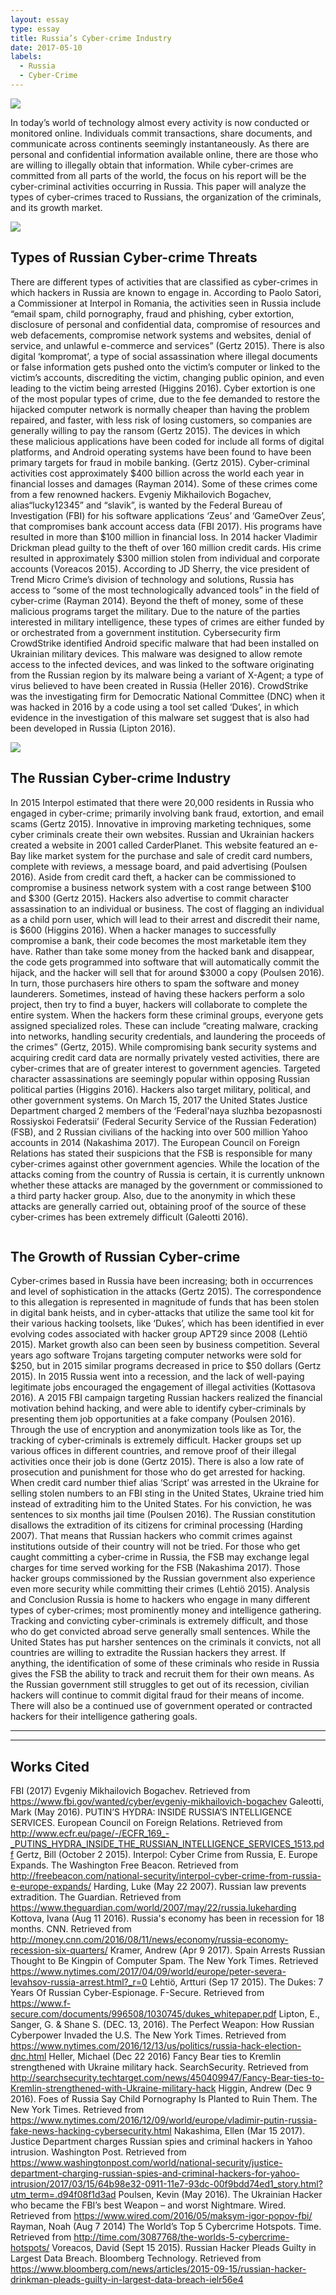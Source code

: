 ```yaml
---
layout: essay
type: essay
title: Russia’s Cyber-crime Industry
date: 2017-05-10
labels:
  - Russia
  - Cyber-Crime
---
```


<img class="ui medium right floated image" src="https://cdn.pixabay.com/photo/2015/10/29/18/30/cyber-crime-1012751_960_720.jpg">

In today’s world of technology almost every activity is now conducted or monitored online. Individuals commit transactions, share documents, and communicate across continents seemingly instantaneously. As there are personal and confidential information available online, there are those who are willing to illegally obtain that information. While cyber-crimes are committed from all parts of the world, the focus on his report will be the cyber-criminal activities occurring in Russia. This paper will analyze the types of cyber-crimes traced to Russians, the organization of the criminals, and its growth market. 

<img class="ui medium left floated image" src="https://cdn.pixabay.com/photo/2017/01/04/13/48/hacker-1952027_960_720.jpg">

## Types of Russian Cyber-crime Threats

There are different types of activities that are classified as cyber-crimes in which hackers in Russia are known to engage in.  According to Paolo Satori, a Commissioner at Interpol in Romania, the activities seen in Russia include “email spam, child pornography, fraud and phishing, cyber extortion, disclosure of personal and confidential data, compromise of resources and web defacements, compromise network systems and websites, denial of service, and unlawful e-commerce and services” (Gertz 2015). There is also digital ‘kompromat’, a type of social assassination where illegal documents or false information gets pushed onto the victim’s computer or linked to the victim’s accounts, discrediting the victim, changing public opinion, and even leading to the victim being arrested (Higgins 2016).  Cyber extortion is one of the most popular types of crime, due to the fee demanded to restore the hijacked computer network is normally cheaper than having the problem repaired, and faster, with less risk of losing customers, so companies are generally willing to pay the ransom (Gertz 2015). The devices in which these malicious applications have been coded for include all forms of digital platforms, and Android operating systems have been found to have been primary targets for fraud in mobile banking. (Gertz 2015).
 Cyber-criminal activities cost approximately $400 billion across the world each year in financial losses and damages (Rayman 2014). Some of these crimes come from a few renowned hackers. Evgeniy Mikhailovich Bogachev, alias“lucky12345” and “slavik”, is wanted by the Federal Bureau of Investigation (FBI) for his software applications ‘Zeus’ and ‘GameOver Zeus’, that compromises bank account access data (FBI 2017). His programs have resulted in more than $100 million in financial loss. In 2014 hacker Vladimir Drickman plead guilty to the theft of over 160 million credit cards. His crime resulted in approximately $300 million stolen from individual and corporate accounts (Voreacos 2015). 
	 According to JD Sherry, the vice president of Trend Micro Crime’s division of technology and solutions, Russia has access to “some of the most technologically advanced tools” in the field of cyber-crime (Rayman 2014). Beyond the theft of money, some of these malicious programs target the military. Due to the nature of the parties interested in military intelligence, these types of crimes are either funded by or orchestrated from a government institution. Cybersecurity firm CrowdStrike identified Android specific malware that had been installed on Ukrainian military devices. This malware was designed to allow remote access to the infected devices, and was linked to the software originating from the Russian region by its malware being a variant of X-Agent; a type of virus believed to have been created in Russia (Heller 2016). CrowdStrike was the investigating firm for Democratic National Committee (DNC) when it was hacked in 2016 by a code using a tool set called ‘Dukes’, in which evidence in the investigation of this malware set suggest that is also had been developed in Russia (Lipton 2016). 

<img class="ui medium right floated image" src="https://c1.staticflickr.com/9/8116/29723649810_8cb4a06489_b.jpg">

## The Russian Cyber-crime Industry 

In 2015 Interpol estimated that there were 20,000 residents in Russia who engaged in cyber-crime; primarily involving bank fraud, extortion, and email scams (Gertz 2015). Innovative in improving marketing techniques, some cyber criminals create their own websites. Russian and Ukrainian hackers created a website in 2001 called CarderPlanet. This website featured an e-Bay like market system for the purchase and sale of credit card numbers, complete with reviews, a message board, and paid advertising (Poulsen 2016). 
	Aside from credit card theft, a hacker can be commissioned to compromise a business network system with a cost range between $100 and $300 (Gertz 2015). Hackers also advertise to commit character assassination to an individual or business. The cost of flagging an individual as a child porn user, which will lead to their arrest and discredit their name, is $600 (Higgins 2016). When a hacker manages to successfully compromise a bank, their code becomes the most marketable item they have. Rather than take some money from the hacked bank and disappear, the code gets programmed into software that will automatically commit the hijack, and the hacker will sell that for around $3000 a copy (Poulsen 2016). In turn, those purchasers hire others to spam the software and money launderers. Sometimes, instead of having these hackers perform a solo project, then try to find a buyer, hackers will collaborate to complete the entire system. When the hackers form these criminal groups, everyone gets assigned specialized roles. These can include “creating malware, cracking into networks, handling security credentials, and laundering the proceeds of the crimes” (Gertz, 2015).
	While compromising bank security systems and acquiring credit card data are normally privately vested activities, there are cyber-crimes that are of greater interest to government agencies. Targeted character assassinations are seemingly popular within opposing Russian political parties (Higgins 2016). Hackers also target military, political, and other government systems. On March 15, 2017 the United States Justice Department charged 2 members of the ‘Federal'naya sluzhba bezopasnosti Rossiyskoi Federatsii’ (Federal Security Service of the Russian Federation)(FSB), and 2 Russian civilians of the hacking into over 500 million Yahoo accounts in 2014 (Nakashima 2017). The European Council on Foreign Relations has stated their suspicions that the FSB is responsible for many cyber-crimes against other government agencies. While the location of the attacks coming from the country of Russia is certain, it is currently unknown whether these attacks are managed by the government or commissioned to a third party hacker group. Also, due to the anonymity in which these attacks are generally carried out, obtaining proof of the source of these cyber-crimes has been extremely difficult (Galeotti 2016).

<img class="https://cdn.pixabay.com/photo/2017/02/18/12/36/hacker-2077138_960_720.jpg">
 
## The Growth of Russian Cyber-crime 
	
Cyber-crimes based in Russia have been increasing; both in occurrences and level of sophistication in the attacks (Gertz 2015). The correspondence to this allegation is represented in magnitude of funds that has been stolen in digital bank heists, and in cyber-attacks that utilize the same tool kit for their various hacking toolsets, like ‘Dukes’, which has been identified in ever evolving codes associated with hacker group APT29 since 2008 (Lehtiö 2015). Market growth also can been seen by business competition. Several years ago software Trojans targeting computer networks were sold for $250, but in 2015 similar programs decreased in price to $50 dollars (Gertz 2015).
	In 2015 Russia went into a recession, and the lack of well-paying legitimate jobs encouraged the engagement of illegal activities (Kottasova 2016). A 2015 FBI campaign targeting Russian hackers realized the financial motivation behind hacking, and were able to identify cyber-criminals by presenting them job opportunities at a fake company (Poulsen 2016). Through the use of encryption and anonymization tools like as Tor, the tracking of cyber-criminals is extremely difficult. Hacker groups set up various offices in different countries, and remove proof of their illegal activities once their job is done (Gertz 2015). There is also a low rate of prosecution and punishment for those who do get arrested for hacking. When credit card number thief alias ‘Script’ was arrested in the Ukraine for selling stolen numbers to an FBI sting in the United States, Ukraine tried him instead of extraditing him to the United States. For his conviction, he was sentences to six months jail time (Poulsen 2016).
The Russian constitution disallows the extradition of its citizens for criminal processing (Harding 2007). That means that Russian hackers who commit crimes against institutions outside of their country will not be tried. For those who get caught committing a cyber-crime in Russia, the FSB may exchange legal charges for time served working for the FSB (Nakashima 2017). Those hacker groups commissioned by the Russian government also experience even more security while committing their crimes (Lehtiö 2015).
Analysis and Conclusion
	Russia is home to hackers who engage in many different types of cyber-crimes; most prominently money and intelligence gathering.  Tracking and convicting cyber-criminals is extremely difficult, and those who do get convicted abroad serve generally small sentences. While the United States has put harsher sentences on the criminals it convicts, not all countries are willing to extradite the Russian hackers they arrest. If anything, the identification of some of these criminals who reside in Russia gives the FSB the ability to track and recruit them for their own means. As the Russian government still struggles to get out of its recession, civilian hackers will continue to commit digital fraud for their means of income. There will also be a continued use of government operated or contracted hackers for their intelligence gathering goals. 



<hr><hr>

## Works Cited
FBI (2017) Evgeniy Mikhailovich Bogachev. Retrieved from 
	https://www.fbi.gov/wanted/cyber/evgeniy-mikhailovich-bogachev
Galeotti, Mark (May 2016). PUTIN’S HYDRA: INSIDE RUSSIA’S INTELLIGENCE 
SERVICES. European Council on Foreign Relations. Retrieved from http://www.ecfr.eu/page/-/ECFR_169_-_PUTINS_HYDRA_INSIDE_THE_RUSSIAN_INTELLIGENCE_SERVICES_1513.pdf
Gertz, Bill (October 2 2015). Interpol: Cyber Crime from Russia, E. Europe Expands. The 
	Washington Free Beacon. Retrieved from 
http://freebeacon.com/national-security/interpol-cyber-crime-from-russia-e-europe-expands/ 
Harding, Luke (May 22 2007). Russian law prevents extradition. The Guardian. Retrieved from 
	https://www.theguardian.com/world/2007/may/22/russia.lukeharding
Kottova, Ivana (Aug 11 2016). Russia's economy has been in recession for 18 months. CNN. 
Retrieved from http://money.cnn.com/2016/08/11/news/economy/russia-economy-recession-six-quarters/ 
Kramer, Andrew (Apr 9 2017). Spain Arrests Russian Thought to Be Kingpin of Computer 
Spam. The New York Times. Retrieved https://www.nytimes.com/2017/04/09/world/europe/peter-severa-levahsov-russia-arrest.html?_r=0
Lehtiö, Artturi (Sep 17 2015). The Dukes: 7 Years Of Russian Cyber-Espionage. F-Secure. 
Retrieved from https://www.f-secure.com/documents/996508/1030745/dukes_whitepaper.pdf
Lipton, E., Sanger, G. & Shane S. (DEC. 13, 2016). The Perfect Weapon: How Russian 
Cyberpower Invaded the U.S. The New York Times. Retrieved from https://www.nytimes.com/2016/12/13/us/politics/russia-hack-election-dnc.html
Heller, Michael (Dec 22 2016) Fancy Bear ties to Kremlin strengthened with Ukraine military 
hack. SearchSecurity. Retrieved from http://searchsecurity.techtarget.com/news/450409947/Fancy-Bear-ties-to-Kremlin-strengthened-with-Ukraine-military-hack
Higgin, Andrew (Dec 9 2016). Foes of Russia Say Child Pornography Is Planted to Ruin Them. 
The New York Times. Retrieved from https://www.nytimes.com/2016/12/09/world/europe/vladimir-putin-russia-fake-news-hacking-cybersecurity.html
Nakashima, Ellen (Mar 15 2017). Justice Department charges Russian spies and criminal hackers
in Yahoo intrusion. Washington Post. Retrieved from https://www.washingtonpost.com/world/national-security/justice-department-charging-russian-spies-and-criminal-hackers-for-yahoo-intrusion/2017/03/15/64b98e32-0911-11e7-93dc-00f9bdd74ed1_story.html?utm_term=.d94f08f1d3ad
Poulsen, Kevin (May 2016). The Ukrainian Hacker who became the FBI’s best Weapon – and 
worst Nightmare. Wired. Retrieved from https://www.wired.com/2016/05/maksym-igor-popov-fbi/
Rayman, Noah (Aug 7 2014) The World’s Top 5 Cybercrime Hotspots. Time. Retrieved from http://time.com/3087768/the-worlds-5-cybercrime-hotspots/ 
Voreacos, David (Sept 15 2015). Russian Hacker Pleads Guilty in Largest Data Breach. Bloomberg Technology. Retrieved from https://www.bloomberg.com/news/articles/2015-09-15/russian-hacker-drinkman-pleads-guilty-in-largest-data-breach-ielr56e4

